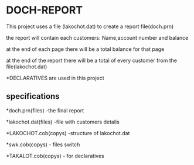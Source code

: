 # DOCH-REPORT

This project uses a file (lakochot.dat) to create a report file(doch.prn)

the report will contain each customers: Name,account number and balance

at the end of each page there will be a total balance for that page

at the end of the report there will be a total of every customer from the file(lakochot.dat)

*DECLARATIVES are used in this project


## specifications

*doch.prn(files) -the final report

*lakochot.dat(files) -file with customers detalis 

*LAKOCHOT.cob(copys) -structure of lakochot.dat

*swk.cob(copys) - files switch

*TAKALOT.cob(copys) - for declaratives
